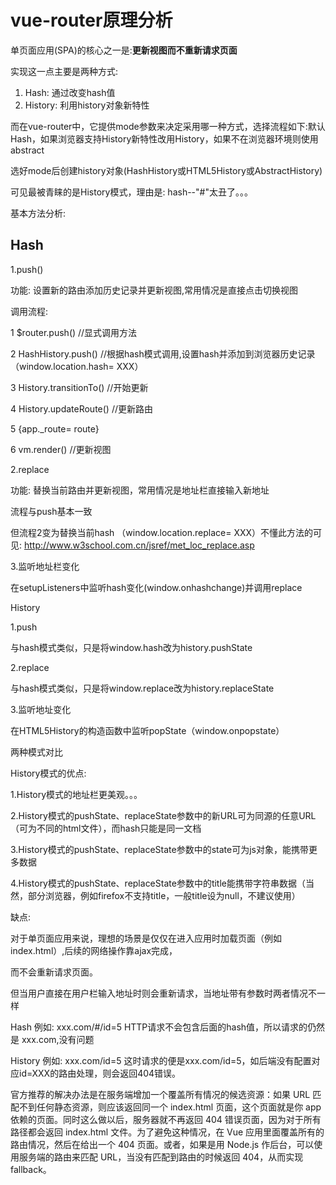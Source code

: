 # vue-router原理分析

单页面应用(SPA)的核心之一是:__更新视图而不重新请求页面__

实现这一点主要是两种方式:

1. Hash: 通过改变hash值
2. History: 利用history对象新特性

而在vue-router中，它提供mode参数来决定采用哪一种方式，选择流程如下:默认Hash，如果浏览器支持History新特性改用History，如果不在浏览器环境则使用abstract

选好mode后创建history对象(HashHistory或HTML5History或AbstractHistory)

可见最被青睐的是History模式，理由是: hash--"#"太丑了。。。

 

基本方法分析:

## Hash

1.push()

功能: 设置新的路由添加历史记录并更新视图,常用情况是直接点击切换视图

调用流程:

1 $router.push() //显式调用方法

2 HashHistory.push() //根据hash模式调用,设置hash并添加到浏览器历史记录（window.location.hash= XXX）

3 History.transitionTo() //开始更新

4 History.updateRoute()  //更新路由

5 {app._route= route} 

6 vm.render() //更新视图

 

2.replace

功能: 替换当前路由并更新视图，常用情况是地址栏直接输入新地址

流程与push基本一致

但流程2变为替换当前hash （window.location.replace= XXX）不懂此方法的可见: http://www.w3school.com.cn/jsref/met_loc_replace.asp

 

3.监听地址栏变化

在setupListeners中监听hash变化(window.onhashchange)并调用replace

 

History

1.push

与hash模式类似，只是将window.hash改为history.pushState

2.replace

与hash模式类似，只是将window.replace改为history.replaceState

3.监听地址变化

在HTML5History的构造函数中监听popState（window.onpopstate）

 

两种模式对比

History模式的优点:

1.History模式的地址栏更美观。。。

2.History模式的pushState、replaceState参数中的新URL可为同源的任意URL（可为不同的html文件），而hash只能是同一文档

3.History模式的pushState、replaceState参数中的state可为js对象，能携带更多数据

4.History模式的pushState、replaceState参数中的title能携带字符串数据（当然，部分浏览器，例如firefox不支持title，一般title设为null，不建议使用）

缺点:

对于单页面应用来说，理想的场景是仅仅在进入应用时加载页面（例如index.html）,后续的网络操作靠ajax完成，

而不会重新请求页面。

但当用户直接在用户栏输入地址时则会重新请求，当地址带有参数时两者情况不一样

Hash 例如: xxx.com/#/id=5 HTTP请求不会包含后面的hash值，所以请求的仍然是 xxx.com,没有问题

History 例如:  xxx.com/id=5 这时请求的便是xxx.com/id=5，如后端没有配置对应id=XXX的路由处理，则会返回404错误。

官方推荐的解决办法是在服务端增加一个覆盖所有情况的候选资源：如果 URL 匹配不到任何静态资源，则应该返回同一个 index.html 页面，这个页面就是你 app 依赖的页面。同时这么做以后，服务器就不再返回 404 错误页面，因为对于所有路径都会返回 index.html 文件。为了避免这种情况，在 Vue 应用里面覆盖所有的路由情况，然后在给出一个 404 页面。或者，如果是用 Node.js 作后台，可以使用服务端的路由来匹配 URL，当没有匹配到路由的时候返回 404，从而实现 fallback。